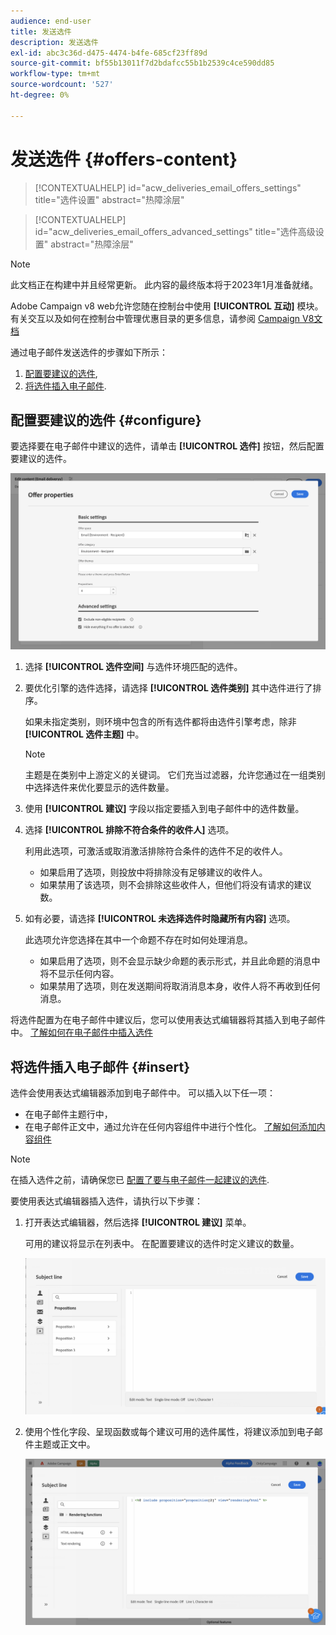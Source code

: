 ```yaml
---
audience: end-user
title: 发送选件
description: 发送选件
exl-id: abc3c36d-d475-4474-b4fe-685cf23ff89d
source-git-commit: bf55b13011f7d2bdafcc55b1b2539c4ce590dd85
workflow-type: tm+mt
source-wordcount: '527'
ht-degree: 0%

---
```


# 发送选件 {#offers-content}

>[!CONTEXTUALHELP]
>id="acw_deliveries_email_offers_settings"
>title="选件设置"
>abstract="热障涂层"

>[!CONTEXTUALHELP]
>id="acw_deliveries_email_offers_advanced_settings"
>title="选件高级设置"
>abstract="热障涂层"

>[!NOTE]
>
>此文档正在构建中并且经常更新。 此内容的最终版本将于2023年1月准备就绪。

Adobe Campaign v8 web允许您随在控制台中使用 **[!UICONTROL 互动]** 模块。 有关交互以及如何在控制台中管理优惠目录的更多信息，请参阅 [Campaign V8文档](https://experienceleague.adobe.com/docs/campaign/campaign-v8/offers/interaction.html)

通过电子邮件发送选件的步骤如下所示：

1. [配置要建议的选件](#configure),
1. [将选件插入电子邮件](#insert).

## 配置要建议的选件 {#configure}

要选择要在电子邮件中建议的选件，请单击 **[!UICONTROL 选件]** 按钮，然后配置要建议的选件。

![](assets/create-content-offers.png)

1. 选择 **[!UICONTROL 选件空间]** 与选件环境匹配的选件。

1. 要优化引擎的选件选择，请选择 **[!UICONTROL 选件类别]** 其中选件进行了排序。

   如果未指定类别，则环境中包含的所有选件都将由选件引擎考虑，除非 **[!UICONTROL 选件主题]** 中。

   >[!NOTE]
   >
   >主题是在类别中上游定义的关键词。 它们充当过滤器，允许您通过在一组类别中选择选件来优化要显示的选件数量。

1. 使用 **[!UICONTROL 建议]** 字段以指定要插入到电子邮件中的选件数量。

1. 选择 **[!UICONTROL 排除不符合条件的收件人]** 选项。

   利用此选项，可激活或取消激活排除符合条件的选件不足的收件人。

   * 如果启用了选项，则投放中将排除没有足够建议的收件人。
   * 如果禁用了该选项，则不会排除这些收件人，但他们将没有请求的建议数。

1. 如有必要，请选择 **[!UICONTROL 未选择选件时隐藏所有内容]** 选项。

   此选项允许您选择在其中一个命题不存在时如何处理消息。

   * 如果启用了选项，则不会显示缺少命题的表示形式，并且此命题的消息中将不显示任何内容。
   * 如果禁用了选项，则在发送期间将取消消息本身，收件人将不再收到任何消息。

将选件配置为在电子邮件中建议后，您可以使用表达式编辑器将其插入到电子邮件中。 [了解如何在电子邮件中插入选件](#insert)

## 将选件插入电子邮件 {#insert}

选件会使用表达式编辑器添加到电子邮件中。 可以插入以下任一项：

* 在电子邮件主题行中，
* 在电子邮件正文中，通过允许在任何内容组件中进行个性化。 [了解如何添加内容组件](content-components.md)

>[!NOTE]
>
>在插入选件之前，请确保您已 [配置了要与电子邮件一起建议的选件](#configure).

要使用表达式编辑器插入选件，请执行以下步骤：

1. 打开表达式编辑器，然后选择 **[!UICONTROL 建议]** 菜单。

   可用的建议将显示在列表中。 在配置要建议的选件时定义建议的数量。

   ![](assets/offer-insertion.png)

1. 使用个性化字段、呈现函数或每个建议可用的选件属性，将建议添加到电子邮件主题或正文中。

   ![](assets/offer-inserted.png)
